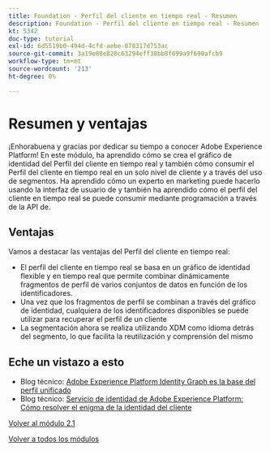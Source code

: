 ```yaml
---
title: Foundation - Perfil del cliente en tiempo real - Resumen
description: Foundation - Perfil del cliente en tiempo real - Resumen
kt: 5342
doc-type: tutorial
exl-id: 6d5519b0-494d-4cfd-aebe-078317d753ac
source-git-commit: 3a19e88e820c63294eff38bb8f699a9f690afcb9
workflow-type: tm+mt
source-wordcount: '213'
ht-degree: 0%

---
```


# Resumen y ventajas

¡Enhorabuena y gracias por dedicar su tiempo a conocer Adobe Experience Platform!
En este módulo, ha aprendido cómo se crea el gráfico de identidad del Perfil del cliente en tiempo real y también cómo consumir el Perfil del cliente en tiempo real en un solo nivel de cliente y a través del uso de segmentos. Ha aprendido cómo un experto en marketing puede hacerlo usando la interfaz de usuario de y también ha aprendido cómo el perfil del cliente en tiempo real se puede consumir mediante programación a través de la API de.

## Ventajas

Vamos a destacar las ventajas del Perfil del cliente en tiempo real:

- El perfil del cliente en tiempo real se basa en un gráfico de identidad flexible y en tiempo real que permite combinar dinámicamente fragmentos de perfil de varios conjuntos de datos en función de los identificadores.
- Una vez que los fragmentos de perfil se combinan a través del gráfico de identidad, cualquiera de los identificadores disponibles se puede utilizar para recuperar el perfil de un cliente
- La segmentación ahora se realiza utilizando XDM como idioma detrás del segmento, lo que facilita la reutilización y comprensión del mismo

## Eche un vistazo a esto

- Blog técnico: [Adobe Experience Platform Identity Graph es la base del perfil unificado](https://medium.com/adobetech/adobe-experience-platform-identity-graph-is-the-foundation-for-the-unified-profile-e8435d26dce7)
- Blog técnico: [Servicio de identidad de Adobe Experience Platform: Cómo resolver el enigma de la identidad del cliente](https://medium.com/adobetech/adobe-experience-platforms-identity-service-how-to-solve-the-customer-identity-conundrum-f95e22d16ea9)

[Volver al módulo 2.1](./real-time-customer-profile.md)

[Volver a todos los módulos](../../../overview.md)

